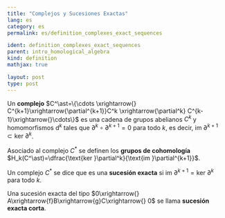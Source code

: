 ```yaml
---
title: "Complejos y Sucesiones Exactas"
lang: es
category: es
permalink: es/definition_complexes_exact_sequences

ident: definition_complexes_exact_sequences
parent: intro_homological_algebra
kind: definition
mathjax: true

layout: post
type: post
---
```



Un **complejo** $C^\ast=\{\cdots \xrightarrow{} C^{k+1}\xrightarrow{\partial^{k+1}}C^k \xrightarrow{\partial^k} C^{k-1}\xrightarrow{}\cdots\}$ es una cadena de grupos abelianos $C^k$ y homomorfismos $\mathrm{d}^k$ tales que $\partial^k\circ\partial^{k+1}=0$ para todo $k$, es decir, $\text{im }\partial^{k+1}\subset \text{ker }\partial^k$.

Asociado al complejo $C^\ast$ se definen los **grupos de cohomología** $H_k(C^\ast)=\dfrac{\text{ker }\partial^k}{\text{im }\partial^{k+1}}$.

Un complejo $C^\ast$ se dice que es una **sucesión exacta** si $\text{im }\partial^{k+1}= \text{ker }\partial^k$ para todo $k$.

Una sucesión exacta del tipo $0\xrightarrow{} A\xrightarrow{f}B\xrightarrow{g}C\xrightarrow{} 0$ se llama **sucesión exacta corta**.


